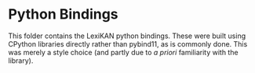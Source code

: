 # Python Bindings
This folder contains the LexiKAN python bindings. These were built using CPython
libraries directly rather than pybind11, as is commonly done. This was merely a
style choice (and partly due to _a priori_ familiarity with the library).
